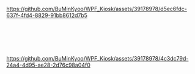 
https://github.com/BuMinKyoo/WPF_Kiosk/assets/39178978/d5ec6fdc-637f-4fd4-8829-91bb8612d7b5


<br/>
<br/>
<br/>
<br/>


https://github.com/BuMinKyoo/WPF_Kiosk/assets/39178978/4c3dc79d-24a4-4d95-ae28-2d76c98a04f0

